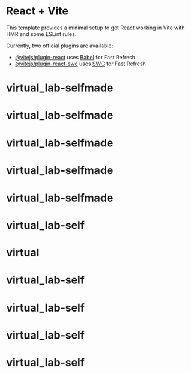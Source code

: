 # React + Vite

This template provides a minimal setup to get React working in Vite with HMR and some ESLint rules.

Currently, two official plugins are available:

- [@vitejs/plugin-react](https://github.com/vitejs/vite-plugin-react/blob/main/packages/plugin-react/README.md) uses [Babel](https://babeljs.io/) for Fast Refresh
- [@vitejs/plugin-react-swc](https://github.com/vitejs/vite-plugin-react-swc) uses [SWC](https://swc.rs/) for Fast Refresh
# virtual_lab-selfmade
# virtual_lab-selfmade
# virtual_lab-selfmade
# virtual_lab-selfmade
# virtual_lab-selfmade
# virtual_lab-self
# virtual
# virtual_lab-self
# virtual_lab-self
# virtual_lab-self
# virtual_lab-self
